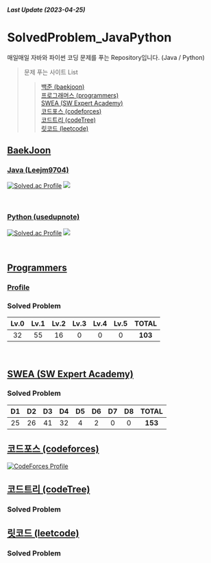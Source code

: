 ##### Last Update (2023-04-25)

# SolvedProblem_JavaPython
매일매일 자바와 파이썬 코딩 문제를 푸는 Repository입니다. (Java / Python)
> 문제 푸는 사이트 List
> > [백준 (baekjoon)](https://www.acmicpc.net/) <br>
> > [프로그래머스 (programmers)](https://programmers.co.kr/) <br>
> > [SWEA (SW Expert Academy)](https://swexpertacademy.com/main/main.do) <br>
> > [코드포스 (codeforces)](https://codeforces.com/) <br>
> > [코드트리 (codeTree)](https://www.codetree.ai/missions) <br>
> > [릿코드 (leetcode)](https://leetcode.com/)

## <a href = "https://www.acmicpc.net/"> BaekJoon </a>

### <a href = "https://www.acmicpc.net/user/leejm9704"> Java (Leejm9704) </a>

[![Solved.ac Profile](http://mazassumnida.wtf/api/v2/generate_badge?boj=leejm9704)](https://solved.ac/leejm9704/)
<img src="http://mazandi.herokuapp.com/api?handle=leejm9704&theme=warm"/>

<br>

### <a href = "https://www.acmicpc.net/user/usedupnote"> Python (usedupnote) </a>

[![Solved.ac Profile](http://mazassumnida.wtf/api/v2/generate_badge?boj=usedupnote)](https://solved.ac/usedupnote/)
<img src="http://mazandi.herokuapp.com/api?handle=usedupnote&theme=warm"/>

<br>

## <a href = "https://programmers.co.kr/?utm_source=google&utm_medium=cpc&utm_campaign=brand_prgms_pc&gclid=Cj0KCQiAw8OeBhCeARIsAGxWtUyIohP4MNShzOqMw2Jjrs_2US8ph7JdeK2FLC3z_ZxoW9sdedNClecaAnUfEALw_wcB"> Programmers </a>

### <a href = "https://career.programmers.co.kr/pr/leejm9704_9179"> Profile </a>

### Solved Problem
 | **Lv.0** | **Lv.1** | **Lv.2** | **Lv.3** | **Lv.4** | **Lv.5** | **TOTAL** |
|:--:|:--:|:--:|:--:|:--:|:--:|:--:|
| 32 | 55 | 16 | 0 | 0 | 0 |**103**|

<br>

## <a href = "https://swexpertacademy.com/main/main.do"> SWEA (SW Expert Academy) </a>


### Solved Problem
| **D1** | **D2** | **D3** | **D4** | **D5** | **D6** | **D7** | **D8** | **TOTAL** |
|:--:|:--:|:--:|:--:|:--:|:--:|:--:|:--:|:--:|
| 25 | 26 | 41 | 32 | 4 | 2 | 0 | 0 |**153**|


## <a href = "https://codeforces.com/"> 코드포스 (codeforces) </a>

[![CodeForces Profile](https://cf.leed.at?id=usedupnote)](https://codeforces.com/profile/usedupnote)


## <a href = "https://www.codetree.ai/missions"> 코드트리 (codeTree) </a>
### Solved Problem

## <a href = "https://leetcode.com/"> 릿코드 (leetcode) </a>
### Solved Problem
